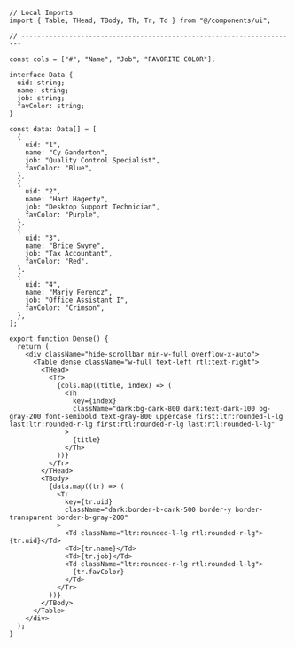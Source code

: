 ﻿```tsx
// Local Imports
import { Table, THead, TBody, Th, Tr, Td } from "@/components/ui";

// ----------------------------------------------------------------------

const cols = ["#", "Name", "Job", "FAVORITE COLOR"];

interface Data {
  uid: string;
  name: string;
  job: string;
  favColor: string;
}

const data: Data[] = [
  {
    uid: "1",
    name: "Cy Ganderton",
    job: "Quality Control Specialist",
    favColor: "Blue",
  },
  {
    uid: "2",
    name: "Hart Hagerty",
    job: "Desktop Support Technician",
    favColor: "Purple",
  },
  {
    uid: "3",
    name: "Brice Swyre",
    job: "Tax Accountant",
    favColor: "Red",
  },
  {
    uid: "4",
    name: "Marjy Ferencz",
    job: "Office Assistant I",
    favColor: "Crimson",
  },
];

export function Dense() {
  return (
    <div className="hide-scrollbar min-w-full overflow-x-auto">
      <Table dense className="w-full text-left rtl:text-right">
        <THead>
          <Tr>
            {cols.map((title, index) => (
              <Th
                key={index}
                className="dark:bg-dark-800 dark:text-dark-100 bg-gray-200 font-semibold text-gray-800 uppercase first:ltr:rounded-l-lg last:ltr:rounded-r-lg first:rtl:rounded-r-lg last:rtl:rounded-l-lg"
              >
                {title}
              </Th>
            ))}
          </Tr>
        </THead>
        <TBody>
          {data.map((tr) => (
            <Tr
              key={tr.uid}
              className="dark:border-b-dark-500 border-y border-transparent border-b-gray-200"
            >
              <Td className="ltr:rounded-l-lg rtl:rounded-r-lg">{tr.uid}</Td>
              <Td>{tr.name}</Td>
              <Td>{tr.job}</Td>
              <Td className="ltr:rounded-r-lg rtl:rounded-l-lg">
                {tr.favColor}
              </Td>
            </Tr>
          ))}
        </TBody>
      </Table>
    </div>
  );
}

```
